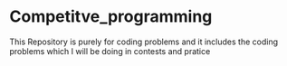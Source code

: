 # Competitve_programming
This Repository is purely for coding problems and it includes the coding problems which I will be doing in contests and pratice
